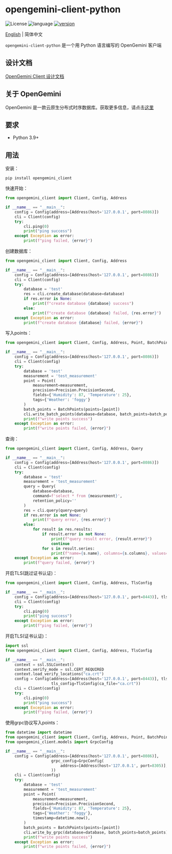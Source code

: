 # opengemini-client-python

![License](https://img.shields.io/badge/开源许可证-Apache2.0-green) ![language](https://img.shields.io/badge/语言-Python-blue.svg) [![version](https://img.shields.io/github/v/tag/opengemini/opengemini-client-python?label=%e5%8f%91%e8%a1%8c%e7%89%88%e6%9c%ac&color=blue)](https://github.com/opengemini/opengemini-client-python/releases)

[English](README.md) | 简体中文

`opengemini-client-python` 是一个用 Python 语言编写的 OpenGemini 客户端

## 设计文档

[OpenGemini Client 设计文档](https://github.com/openGemini/openGemini.github.io/blob/main/src/zh/guide/develop/client_design.md)

## 关于 OpenGemini

OpenGemini 是一款云原生分布式时序数据库。获取更多信息，请点击[这里](https://github.com/openGemini/openGemini)

## 要求

- Python 3.9+

## 用法

安装：

```
pip install opengemini_client
```

快速开始：

```python
from opengemini_client import Client, Config, Address

if __name__ == "__main__":
    config = Config(address=[Address(host='127.0.0.1', port=8086)])
    cli = Client(config)
    try:
        cli.ping(0)
        print("ping success")
    except Exception as error:
        print(f"ping failed, {error}")

```

创建数据库：
```python
from opengemini_client import Client, Config, Address

if __name__ == "__main__":
    config = Config(address=[Address(host='127.0.0.1', port=8086)])
    cli = Client(config)
    try:
        database = 'test'
        res = cli.create_database(database=database)
        if res.error is None:
            print(f"create database {database} success")
        else:
            print(f"create database {database} failed, {res.error}")
    except Exception as error:
        print(f"create database {database} failed, {error}")

```

写入points：

```python
from opengemini_client import Client, Config, Address, Point, BatchPoints, Precision

if __name__ == "__main__":
    config = Config(address=[Address(host='127.0.0.1', port=8086)])
    cli = Client(config)
    try:
        database = 'test'
        measurement = 'test_measurement'
        point = Point(
            measurement=measurement,
            precision=Precision.PrecisionSecond,
            fields={'Humidity': 87, 'Temperature': 25},
            tags={'Weather': 'foggy'}
        )
        batch_points = BatchPoints(points=[point])
        cli.write_batch_points(database=database, batch_points=batch_points)
        print(f"write points success")
    except Exception as error:
        print(f"write points failed, {error}")

```

查询：

```python
from opengemini_client import Client, Config, Address, Query

if __name__ == "__main__":
    config = Config(address=[Address(host='127.0.0.1', port=8086)])
    cli = Client(config)
    try:
        database = 'test'
        measurement = 'test_measurement'
        query = Query(
            database=database,
            command=f'select * from {measurement}',
            retention_policy=''
        )
        res = cli.query(query=query)
        if res.error is not None:
            print(f"query error, {res.error}")
        else:
            for result in res.results:
                if result.error is not None:
                    print(f"query result error, {result.error}")
                    continue
                for s in result.series:
                    print(f"name={s.name}, columns={s.columns}, values={s.values}")
    except Exception as error:
        print(f"query failed, {error}")

```

开启TLS(跳过证书认证)：

```python
from opengemini_client import Client, Config, Address, TlsConfig

if __name__ == "__main__":
    config = Config(address=[Address(host='127.0.0.1', port=8443)], tls_enabled=True)
    cli = Client(config)
    try:
        cli.ping(0)
        print("ping success")
    except Exception as error:
        print(f"ping failed, {error}")

```

开启TLS(证书认证)：

```python
import ssl
from opengemini_client import Client, Config, Address, TlsConfig

if __name__ == "__main__":
    context = ssl.SSLContext()
    context.verify_mode = ssl.CERT_REQUIRED
    context.load_verify_locations("ca.crt")
    config = Config(address=[Address(host='127.0.0.1', port=8443)], tls_enabled=True,
                    tls_config=TlsConfig(ca_file="ca.crt"))
    cli = Client(config)
    try:
        cli.ping(0)
        print("ping success")
    except Exception as error:
        print(f"ping failed, {error}")

```

使用grpc协议写入points：
```python
from datetime import datetime
from opengemini_client import Client, Config, Address, Point, BatchPoints, Precision
from opengemini_client.models import GrpcConfig

if __name__ == "__main__":
    config = Config(address=[Address(host='127.0.0.1', port=8086)],
                    grpc_config=GrpcConfig(
                        address=[Address(host='127.0.0.1', port=8305)],
                    ))
    cli = Client(config)
    try:
        database = 'test'
        measurement = 'test_measurement'
        point = Point(
            measurement=measurement,
            precision=Precision.PrecisionSecond,
            fields={'Humidity': 87, 'Temperature': 25},
            tags={'Weather': 'foggy'},
            timestamp=datetime.now(),
        )
        batch_points = BatchPoints(points=[point])
        cli.write_by_grpc(database=database, batch_points=batch_points)
        print(f"write points success")
    except Exception as error:
        print(f"write points failed, {error}")

```
